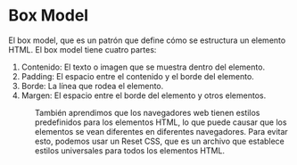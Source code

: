 <h1> Box Model</h1>
<p>El box model, que es un patrón que define cómo se estructura un elemento HTML. El box model tiene cuatro partes:</p>
<ol>
<li>Contenido: El texto o imagen que se muestra dentro del elemento.</li>
<li>Padding: El espacio entre el contenido y el borde del elemento.</li>
<li>Borde: La línea que rodea el elemento.</li>
<li>Margen: El espacio entre el borde del elemento y otros elementos.</li>
<ol>
<p>
También aprendimos que los navegadores web tienen estilos predefinidos para los elementos HTML, lo que puede causar que los elementos se vean diferentes en diferentes navegadores. Para evitar esto, podemos usar un Reset CSS, que es un archivo que establece estilos universales para todos los elementos HTML.</p>